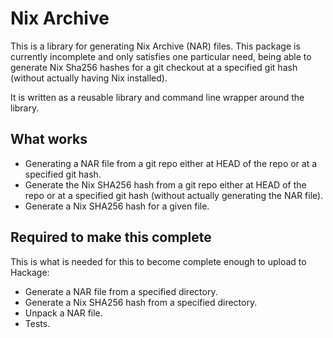 # Nix Archive

This is a library for generating Nix Archive (NAR) files. This package is currently incomplete
and only satisfies one particular need, being able to generate Nix Sha256 hashes for a git
checkout at a specified git hash (without actually having Nix installed).

It is written as a reusable library and command line wrapper around the library.

## What works

* Generating a NAR file from a git repo either at HEAD of the repo or at a specified git hash.
* Generate the Nix SHA256 hash from a git repo either at HEAD of the repo or at a specified git
  hash (without actually generating the NAR file).
* Generate a Nix SHA256 hash for a given file.

## Required to make this complete

This is what is needed for this to become complete enough to upload to Hackage:

* Generate a NAR file from a specified directory.
* Generate a Nix SHA256 hash from a specified directory.
* Unpack a NAR file.
* Tests.
